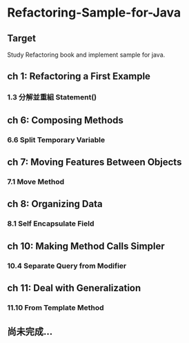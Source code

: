 # Refactoring-Sample-for-Java

## Target
Study Refactoring book and implement sample for java.

## ch 1: Refactoring a First Example
### 1.3 分解並重組 Statement()
## ch 6: Composing Methods
### 6.6 Split Temporary Variable
## ch 7: Moving Features Between Objects
### 7.1 Move Method
## ch 8: Organizing Data
### 8.1 Self Encapsulate Field
## ch 10: Making Method Calls Simpler
### 10.4 Separate Query from Modifier
## ch 11: Deal with Generalization
### 11.10 From Template Method

## 尚未完成...
